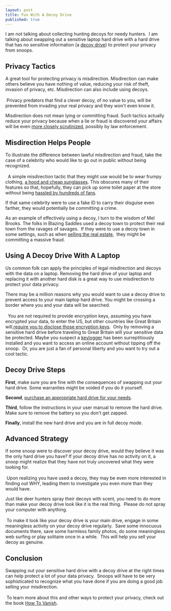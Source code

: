 ```yaml
---
layout: post
title: Fun With A Decoy Drive
published: true
---
```

<p>I am not talking about collecting hunting decoys for needy hunters.  I am talking about swapping out a sensitive laptop hard drive with a hard drive that has no sensitive information (a <a href="http://www.howtovanish.com/2012/01/fun-with-a-decoy-drive/" target="_blank">decoy drive</a>) to protect your privacy from snoops.</p>
<h2>Privacy Tactics</h2>
<p>A great tool for protecting privacy is misdirection. Misdirection can make others believe you have nothing of value, reducing your risk of theft, invasion of privacy, etc. Misdirection can also include using decoys. <br/><br/> Privacy predators that find a clever decoy, of no value to you, will be prevented from invading your real privacy and they won't even know it.</p>
<p>Misdirection does not mean lying or committing fraud. Such tactics actually reduce your privacy because when a lie or fraud is discovered your affairs will be even <a href="http://www.pinow.com/investigations/fraud-investigations" target="_blank">more closely scrutinized</a>, possibly by law enforcement.</p>
<h2>Misdirection Helps People</h2>
<p>To illustrate the difference between lawful misdirection and fraud, take the case of a celebrity who would like to go out in public without being recognized.<br/><br/>  A simple misdirection tactic that they might use would be to wear frumpy clothing, <a href="http://www.howtovanish.com/2010/01/avoid-nosy-surveillance-cameras/" target="_blank">a hood and cheap sunglasses</a>. This obscures many of their features so that, hopefully, they can pick up some toilet paper at the store without being <a href="http://www.howtovanish.com/2010/01/bank-privacy-a-fundamental-right/" target="_blank">hassled by hundreds of fans</a>.</p>
<p>If that same celebrity were to use a fake ID to carry their disguise even farther, they would potentially be committing a crime.</p>
<p>As an example of effectively using a decoy, I turn to the wisdom of Mel Brooks. The folks in Blazing Saddles used a decoy town to protect their real town from the ravages of savages.  If they were to use a decoy town in some settings, such as when <a href="http://en.wikipedia.org/wiki/Extraterrestrial_real_estate" target="_blank">selling the real estate</a>,  they might be committing a massive fraud.</p>
<h2>Using A Decoy Drive With A Laptop</h2>
<p>Us common folk can apply the principles of legal misdirection and decoys with the data on a laptop. Removing the hard drive of your laptop and replacing it with another hard disk is a great way to use misdirection to protect your data privacy.</p>
<p>There may be a million reasons why you would want to use a decoy drive to prevent access to your main laptop hard drive. You might be crossing a border where you and your data will be searched.  <br/><br/>  You are not required to provide encryption keys, assuming you have encrypted your data, to enter the US, but other countries like Great Britain will<a href="http://en.wikipedia.org/wiki/Key_disclosure_law" target="_blank"> require you to disclose those encryption keys</a>.  Only by removing a sensitive hard drive before traveling to Great Britain will your sensitive data be protected. Maybe you suspect a <a href="http://en.wikipedia.org/wiki/Keystroke_logging" target="_blank">keylogger</a> has been surreptitiously installed and you want to access an online account without tipping off the snoop.  Or, you are just a fan of personal liberty and you want to try out a cool tactic.</p>
<h2>Decoy Drive Steps</h2>
<p><strong>First</strong>, make sure you are fine with the consequences of swapping out your hard drive. Some warranties might be voided if you do it yourself.</p>
<p><strong>Second</strong>, <a href="http://www.howtovanish.com/HardDrive">purchase an appropriate hard drive for your needs</a>.</p>
<p><strong>Third</strong>, follow the instructions in your user manual to remove the hard drive. Make sure to remove the battery so you don't get zapped.</p>
<p><strong>Finally</strong>, install the new hard drive and you are in full decoy mode.</p>
<h2>Advanced Strategy</h2>
<p>If some snoop were to discover your decoy drive, would they believe it was the only hard drive you have? If your decoy drive has no activity on it, a snoop might realize that they have not truly uncovered what they were looking for. <br/><br/> Upon realizing you have used a decoy, they may be even more interested in finding out WHY, leading them to investigate you even more than they would have.</p>
<p>Just like deer hunters spray their decoys with scent, you need to do more than make your decoy drive look like it is the real thing.  Please do not spray your computer with anything. <br/><br/> To make it look like your decoy drive is your main drive, engage in some meaningless activity on your decoy drive regularly.  Save some innocuous documents there, save some harmless family photos, do some meaningless web surfing or play solitaire once in a while.  This will help you sell your decoy as genuine.</p>
<h2>Conclusion</h2>
<p>Swapping out your sensitive hard drive with a decoy drive at the right times can help protect a lot of your data privacy.  Snoops will have to be very sophisticated to recognize what you have done if you are doing a good job selling your misdirection. <br/><br/> To learn more about this and other ways to protect your privacy, check out the book <a href="http://www.howtovanish.com/products/how-to-vanish-book/" target="_blank">How To Vanish</a>.</p>
